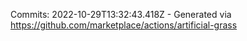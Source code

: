 Commits: 2022-10-29T13:32:43.418Z - Generated via https://github.com/marketplace/actions/artificial-grass
<br>
